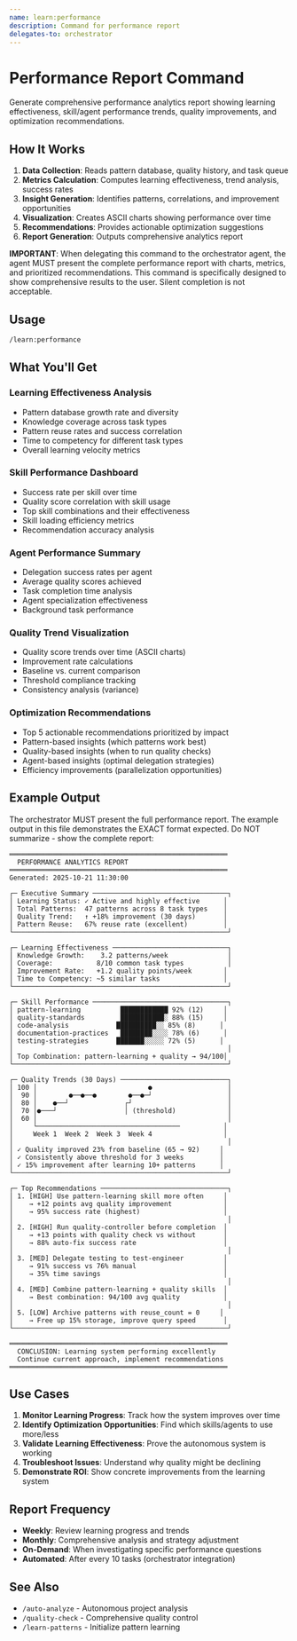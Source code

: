 ```yaml
---
name: learn:performance
description: Command for performance report
delegates-to: orchestrator
---
```



# Performance Report Command

Generate comprehensive performance analytics report showing learning effectiveness, skill/agent performance trends, quality improvements, and optimization recommendations.

## How It Works

1. **Data Collection**: Reads pattern database, quality history, and task queue
2. **Metrics Calculation**: Computes learning effectiveness, trend analysis, success rates
3. **Insight Generation**: Identifies patterns, correlations, and improvement opportunities
4. **Visualization**: Creates ASCII charts showing performance over time
5. **Recommendations**: Provides actionable optimization suggestions
6. **Report Generation**: Outputs comprehensive analytics report

**IMPORTANT**: When delegating this command to the orchestrator agent, the agent MUST present the complete performance report with charts, metrics, and prioritized recommendations. This command is specifically designed to show comprehensive results to the user. Silent completion is not acceptable.

## Usage

```bash
/learn:performance
```

## What You'll Get

### Learning Effectiveness Analysis
- Pattern database growth rate and diversity
- Knowledge coverage across task types
- Pattern reuse rates and success correlation
- Time to competency for different task types
- Overall learning velocity metrics

### Skill Performance Dashboard
- Success rate per skill over time
- Quality score correlation with skill usage
- Top skill combinations and their effectiveness
- Skill loading efficiency metrics
- Recommendation accuracy analysis

### Agent Performance Summary
- Delegation success rates per agent
- Average quality scores achieved
- Task completion time analysis
- Agent specialization effectiveness
- Background task performance

### Quality Trend Visualization
- Quality score trends over time (ASCII charts)
- Improvement rate calculations
- Baseline vs. current comparison
- Threshold compliance tracking
- Consistency analysis (variance)

### Optimization Recommendations
- Top 5 actionable recommendations prioritized by impact
- Pattern-based insights (which patterns work best)
- Quality-based insights (when to run quality checks)
- Agent-based insights (optimal delegation strategies)
- Efficiency improvements (parallelization opportunities)

## Example Output

The orchestrator MUST present the full performance report. The example output in this file demonstrates the EXACT format expected. Do NOT summarize - show the complete report:

```
═══════════════════════════════════════════════════════
  PERFORMANCE ANALYTICS REPORT
═══════════════════════════════════════════════════════
Generated: 2025-10-21 11:30:00

┌─ Executive Summary ──────────────────────────────────┐
│ Learning Status: ✓ Active and highly effective      │
│ Total Patterns:  47 patterns across 8 task types    │
│ Quality Trend:   ↑ +18% improvement (30 days)       │
│ Pattern Reuse:   67% reuse rate (excellent)         │
└──────────────────────────────────────────────────────┘

┌─ Learning Effectiveness ─────────────────────────────┐
│ Knowledge Growth:    3.2 patterns/week               │
│ Coverage:           8/10 common task types           │
│ Improvement Rate:   +1.2 quality points/week        │
│ Time to Competency: ~5 similar tasks                │
└──────────────────────────────────────────────────────┘

┌─ Skill Performance ──────────────────────────────────┐
│ pattern-learning          ████████████ 92% (12)     │
│ quality-standards         ███████████░ 88% (15)     │
│ code-analysis            ██████████░░ 85% (8)      │
│ documentation-practices   ████████░░░░ 78% (6)      │
│ testing-strategies       ███████░░░░░ 72% (5)      │
│                                                      │
│ Top Combination: pattern-learning + quality → 94/100│
└──────────────────────────────────────────────────────┘

┌─ Quality Trends (30 Days) ───────────────────────────┐
│ 100 │                            ●                   │
│  90 │        ●──●──●        ●──●─┘                   │
│  80 │    ●──┘              ┌┘                        │
│  70 │●───┘                 │ (threshold)             │
│  60 │                                                │
│     └────────────────────────────────────           │
│     Week 1  Week 2  Week 3  Week 4                  │
│                                                      │
│ ✓ Quality improved 23% from baseline (65 → 92)     │
│ ✓ Consistently above threshold for 3 weeks         │
│ ✓ 15% improvement after learning 10+ patterns      │
└──────────────────────────────────────────────────────┘

┌─ Top Recommendations ────────────────────────────────┐
│ 1. [HIGH] Use pattern-learning skill more often     │
│    → +12 points avg quality improvement             │
│    → 95% success rate (highest)                     │
│                                                      │
│ 2. [HIGH] Run quality-controller before completion  │
│    → +13 points with quality check vs without       │
│    → 88% auto-fix success rate                      │
│                                                      │
│ 3. [MED] Delegate testing to test-engineer          │
│    → 91% success vs 76% manual                      │
│    → 35% time savings                               │
│                                                      │
│ 4. [MED] Combine pattern-learning + quality skills  │
│    → Best combination: 94/100 avg quality           │
│                                                      │
│ 5. [LOW] Archive patterns with reuse_count = 0     │
│    → Free up 15% storage, improve query speed       │
└──────────────────────────────────────────────────────┘

═══════════════════════════════════════════════════════
  CONCLUSION: Learning system performing excellently
  Continue current approach, implement recommendations
═══════════════════════════════════════════════════════
```

## Use Cases

1. **Monitor Learning Progress**: Track how the system improves over time
2. **Identify Optimization Opportunities**: Find which skills/agents to use more/less
3. **Validate Learning Effectiveness**: Prove the autonomous system is working
4. **Troubleshoot Issues**: Understand why quality might be declining
5. **Demonstrate ROI**: Show concrete improvements from the learning system

## Report Frequency

- **Weekly**: Review learning progress and trends
- **Monthly**: Comprehensive analysis and strategy adjustment
- **On-Demand**: When investigating specific performance questions
- **Automated**: After every 10 tasks (orchestrator integration)

## See Also

- `/auto-analyze` - Autonomous project analysis
- `/quality-check` - Comprehensive quality control
- `/learn-patterns` - Initialize pattern learning
